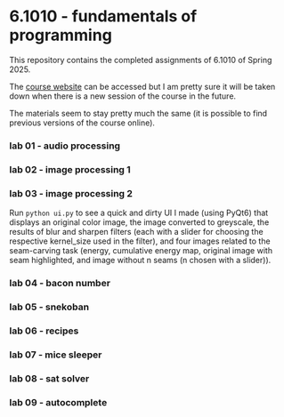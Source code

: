 # 6.1010 - fundamentals of programming
This repository contains the completed assignments of 6.1010 of Spring 2025. 

The [course website](https://py.mit.edu/spring25) can be accessed but I am pretty sure it will be taken down when there is a new session of the course in the future.

The materials seem to stay pretty much the same (it is possible to find previous versions of the course online).

### lab 01 - audio processing

### lab 02 - image processing 1

### lab 03 - image processing 2
Run `python ui.py` to see a quick and dirty UI I made (using PyQt6) that displays an original color image, the image converted to greyscale, the results of blur and sharpen filters (each with a slider for choosing the respective kernel_size used in the filter), and four images related to the seam-carving task (energy, cumulative energy map, original image with seam highlighted, and image without n seams (n chosen with a slider)).

### lab 04 - bacon number

### lab 05 - snekoban

### lab 06 - recipes

### lab 07 - mice sleeper

### lab 08 - sat solver

### lab 09 - autocomplete
